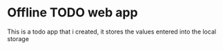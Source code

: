 # Offline TODO web app

This is a todo app that i created, it stores the values entered into the local storage